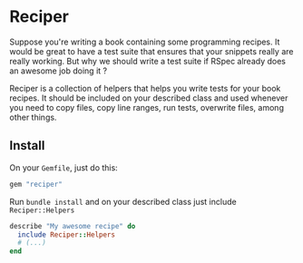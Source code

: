 # Reciper

Suppose you're writing a book containing some programming recipes. It would be great to have a test suite that ensures that your snippets really are really working. But why we should write a test suite if RSpec already does an awesome job doing it ?

Reciper is a collection of helpers that helps you write tests for your book recipes. It should be included on your described class and used whenever you need to copy files, copy line ranges, run tests, overwrite files, among other things.

## Install

On your `Gemfile`, just do this:

```ruby
gem "reciper"
```
     
Run `bundle install` and on your described class just include `Reciper::Helpers`

```ruby
describe "My awesome recipe" do
  include Reciper::Helpers
  # (...)
end
```

        

